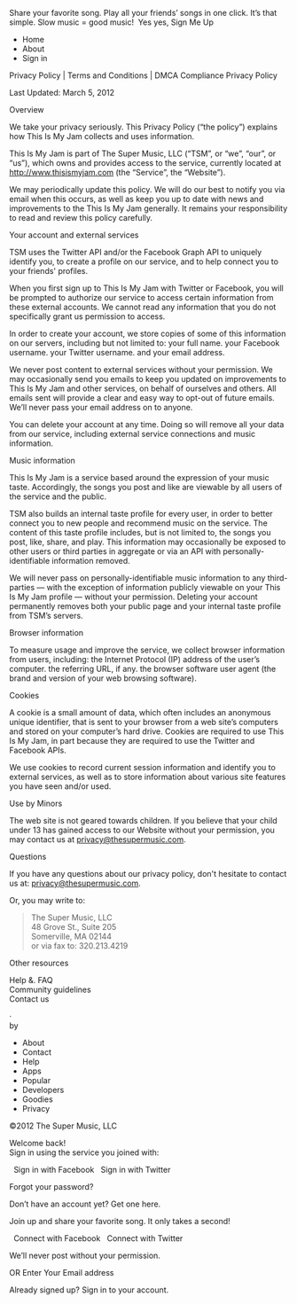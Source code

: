 Share your favorite song. Play all your friends’ songs in one click. It’s that simple. Slow music = good music!  Yes yes, Sign Me Up

*   Home
*   About
*   Sign in

Privacy Policy | Terms and Conditions | DMCA Compliance Privacy Policy

Last Updated: March 5, 2012

Overview

We take your privacy seriously. This Privacy Policy (“the policy”) explains how This Is My Jam collects and uses information.

This Is My Jam is part of The Super Music, LLC (“TSM”, or “we”, “our”, or “us”), which owns and provides access to the service, currently located at http://www.thisismyjam.com (the “Service”, the “Website”).

We may periodically update this policy. We will do our best to notify you via email when this occurs, as well as keep you up to date with news and improvements to the This Is My Jam generally. It remains your responsibility to read and review this policy carefully.

Your account and external services

TSM uses the Twitter API and/or the Facebook Graph API to uniquely identify you, to create a profile on our service, and to help connect you to your friends' profiles.

When you first sign up to This Is My Jam with Twitter or Facebook, you will be prompted to authorize our service to access certain information from these external accounts. We cannot read any information that you do not specifically grant us permission to access.

In order to create your account, we store copies of some of this information on our servers, including but not limited to: your full name. your Facebook username. your Twitter username. and your email address.

We never post content to external services without your permission. We may occasionally send you emails to keep you updated on improvements to This Is My Jam and other services, on behalf of ourselves and others. All emails sent will provide a clear and easy way to opt-out of future emails. We’ll never pass your email address on to anyone.

You can delete your account at any time. Doing so will remove all your data from our service, including external service connections and music information.

Music information

This Is My Jam is a service based around the expression of your music taste. Accordingly, the songs you post and like are viewable by all users of the service and the public.

TSM also builds an internal taste profile for every user, in order to better connect you to new people and recommend music on the service. The content of this taste profile includes, but is not limited to, the songs you post, like, share, and play. This information may occasionally be exposed to other users or third parties in aggregate or via an API with personally-identifiable information removed.

We will never pass on personally-identifiable music information to any third-parties — with the exception of information publicly viewable on your This Is My Jam profile — without your permission. Deleting your account permanently removes both your public page and your internal taste profile from TSM’s servers.

Browser information

To measure usage and improve the service, we collect browser information from users, including: the Internet Protocol (IP) address of the user’s computer. the referring URL, if any. the browser software user agent (the brand and version of your web browsing software).

Cookies

A cookie is a small amount of data, which often includes an anonymous unique identifier, that is sent to your browser from a web site’s computers and stored on your computer’s hard drive. Cookies are required to use This Is My Jam, in part because they are required to use the Twitter and Facebook APIs.

We use cookies to record current session information and identify you to external services, as well as to store information about various site features you have seen and/or used.

Use by Minors

The web site is not geared towards children. If you believe that your child under 13 has gained access to our Website without your permission, you may contact us at privacy@thesupermusic.com.

Questions

If you have any questions about our privacy policy, don't hesitate to contact us at: privacy@thesupermusic.com.

Or, you may write to:  

> The Super Music, LLC  
> 48 Grove St., Suite 205  
> Somerville, MA 02144  
> or via fax to: 320.213.4219

Other resources

Help &. FAQ  
Community guidelines  
Contact us

  

·  
by

*   About
*   Contact
*   Help
*   Apps
*   Popular
*   Developers
*   Goodies
*   Privacy

©2012 The Super Music, LLC

Welcome back!  
Sign in using the service you joined with:

  Sign in with Facebook   Sign in with Twitter

Forgot your password?

Don’t have an account yet? Get one here.

Join up and share your favorite song. It only takes a second!

  Connect with Facebook   Connect with Twitter

We’ll never post without your permission.

OR Enter Your Email address  

Already signed up? Sign in to your account.